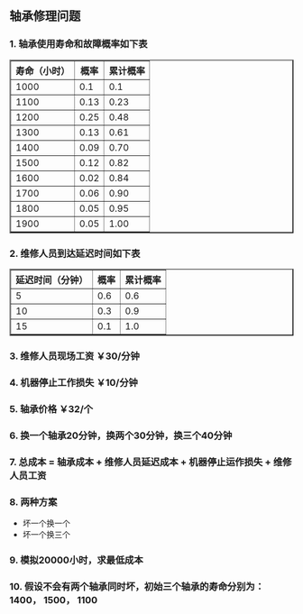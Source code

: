 ## 轴承修理问题

### 1. 轴承使用寿命和故障概率如下表

<table border=2>
<tr>
    <th>寿命（小时）</th>
    <th>概率</th>
    <th>累计概率</th>
</tr>
<tr>
    <td>1000</td>
    <td>0.1</td>
    <td>0.1</td>
</tr>
<tr>
    <td>1100</td>
    <td>0.13</td>
    <td>0.23</td>
</tr>
<tr>
    <td>1200</td>
    <td>0.25</td>
    <td>0.48</td>
</tr>
<tr>
    <td>1300</td>
    <td>0.13</td>
    <td>0.61</td>
</tr>
<tr>
    <td>1400</td>
    <td>0.09</td>
    <td>0.70</td>
</tr>
<tr>
    <td>1500</td>
    <td>0.12</td>
    <td>0.82</td>
</tr>
<tr>
    <td>1600</td>
    <td>0.02</td>
    <td>0.84</td>
</tr>
<tr>
    <td>1700</td>
    <td>0.06</td>
    <td>0.90</td>
</tr>
<tr>
    <td>1800</td>
    <td>0.05</td>
    <td>0.95</td>
</tr>
<tr>
    <td>1900</td>
    <td>0.05</td>
    <td>1.00</td>
</tr>
</table>

### 2. 维修人员到达延迟时间如下表

<table border=2>
<tr>
    <th>延迟时间（分钟）</th>
    <th>概率</th>
    <th>累计概率</th>
</tr>
<tr>
    <td>5</td>
    <td>0.6</td>
    <td>0.6</td>
</tr>
<tr>
    <td>10</td>
    <td>0.3</td>
    <td>0.9</td>
</tr>
<tr>
    <td>15</td>
    <td>0.1</td>
    <td>1.0</td>
</tr>
</table>

### 3. 维修人员现场工资 ￥30/分钟

### 4. 机器停止工作损失 ￥10/分钟

### 5. 轴承价格 ￥32/个

### 6. 换一个轴承20分钟，换两个30分钟，换三个40分钟

### 7. 总成本 = 轴承成本 + 维修人员延迟成本 + 机器停止运作损失 + 维修人员工资

### 8. 两种方案

* 坏一个换一个
* 坏一个换三个

### 9. 模拟20000小时，求最低成本

### 10. 假设不会有两个轴承同时坏，初始三个轴承的寿命分别为：1400， 1500， 1100